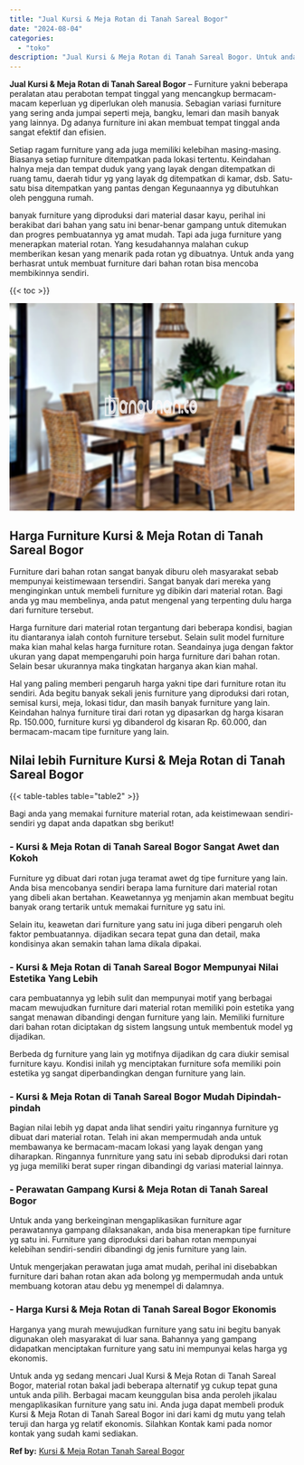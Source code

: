 ```yaml
---
title: "Jual Kursi & Meja Rotan di Tanah Sareal Bogor"
date: "2024-08-04"
categories: 
  - "toko"
description: "Jual Kursi & Meja Rotan di Tanah Sareal Bogor. Untuk anda yg sedang mencari Jual Kursi & Meja Rotan di Tanah Sareal Bogor, material rotan bakal jadi beberapa..."
---
```


**Jual Kursi & Meja Rotan di Tanah Sareal Bogor** – Furniture yakni beberapa peralatan atau perabotan tempat tinggal yang mencangkup bermacam-macam keperluan yg diperlukan oleh manusia. Sebagian variasi furniture yang sering anda jumpai seperti meja, bangku, lemari dan masih banyak yang lainnya. Dg adanya furniture ini akan membuat tempat tinggal anda sangat efektif dan efisien.

Setiap ragam furniture yang ada juga memiliki kelebihan masing-masing. Biasanya setiap furniture ditempatkan pada lokasi tertentu. Keindahan halnya meja dan tempat duduk yang yang layak dengan ditempatkan di ruang tamu, daerah tidur yg yang layak dg ditempatkan di kamar, dsb. Satu-satu bisa ditempatkan yang pantas dengan Kegunaannya yg dibutuhkan oleh pengguna rumah.

banyak furniture yang diproduksi dari material dasar kayu, perihal ini berakibat dari bahan yang satu ini benar-benar gampang untuk ditemukan dan progres pembuatannya yg amat mudah. Tapi ada juga furniture yang menerapkan material rotan. Yang kesudahannya malahan cukup memberikan kesan yang menarik pada rotan yg dibuatnya. Untuk anda yang berhasrat untuk membuat furniture dari bahan rotan bisa mencoba membikinnya sendiri.

{{< toc >}}

![Jual Kursi & Meja Rotan di Tanah Sareal Bogor](/images/kursi-meja-rotan-murah21.png)

## Harga Furniture Kursi & Meja Rotan di Tanah Sareal Bogor

Furniture dari bahan rotan sangat banyak diburu oleh masyarakat sebab mempunyai keistimewaan tersendiri. Sangat banyak dari mereka yang menginginkan untuk membeli furniture yg dibikin dari material rotan. Bagi anda yg mau membelinya, anda patut mengenal yang terpenting dulu harga dari furniture tersebut.

Harga furniture dari material rotan tergantung dari beberapa kondisi, bagian itu diantaranya ialah contoh furniture tersebut. Selain sulit model furniture maka kian mahal kelas harga furniture rotan. Seandainya juga dengan faktor ukuran yang dapat mempengaruhi poin harga furniture dari bahan rotan. Selain besar ukurannya maka tingkatan harganya akan kian mahal.

Hal yang paling memberi pengaruh harga yakni tipe dari furniture rotan itu sendiri. Ada begitu banyak sekali jenis furniture yang diproduksi dari rotan, semisal kursi, meja, lokasi tidur, dan masih banyak furniture yang lain. Keindahan halnya furniture tirai dari rotan yg dipasarkan dg harga kisaran Rp. 150.000, furniture kursi yg dibanderol dg kisaran Rp. 60.000, dan bermacam-macam tipe furniture yang lain.

## Nilai lebih Furniture Kursi & Meja Rotan di Tanah Sareal Bogor

{{< table-tables table="table2" >}}

Bagi anda yang memakai furniture material rotan, ada keistimewaan sendiri-sendiri yg dapat anda dapatkan sbg berikut!

### \- Kursi & Meja Rotan di Tanah Sareal Bogor Sangat Awet dan Kokoh

Furniture yg dibuat dari rotan juga teramat awet dg tipe furniture yang lain. Anda bisa mencobanya sendiri berapa lama furniture dari material rotan yang dibeli akan bertahan. Keawetannya yg menjamin akan membuat begitu banyak orang tertarik untuk memakai furniture yg satu ini.

Selain itu, keawetan dari furniture yang satu ini juga diberi pengaruh oleh faktor pembuatannya. dijadikan secara tepat guna dan detail, maka kondisinya akan semakin tahan lama dikala dipakai.

### \- Kursi & Meja Rotan di Tanah Sareal Bogor Mempunyai Nilai Estetika Yang Lebih

cara pembuatannya yg lebih sulit dan mempunyai motif yang berbagai macam mewujudkan furniture dari material rotan memiliki poin estetika yang sangat menawan dibandingi dengan furniture yang lain. Memiliki furniture dari bahan rotan diciptakan dg sistem langsung untuk membentuk model yg dijadikan.

Berbeda dg furniture yang lain yg motifnya dijadikan dg cara diukir semisal furniture kayu. Kondisi inilah yg menciptakan furniture sofa memiliki poin estetika yg sangat diperbandingkan dengan furniture yang lain.

### \- Kursi & Meja Rotan di Tanah Sareal Bogor Mudah Dipindah-pindah

Bagian nilai lebih yg dapat anda lihat sendiri yaitu ringannya furniture yg dibuat dari material rotan. Telah ini akan mempermudah anda untuk membawanya ke bermacam-macam lokasi yang layak dengan yang diharapkan. Ringannya funrniture yang satu ini sebab diproduksi dari rotan yg juga memiliki berat super ringan dibandingi dg variasi material lainnya.

### \- Perawatan Gampang Kursi & Meja Rotan di Tanah Sareal Bogor

Untuk anda yang berkeinginan mengaplikasikan furniture agar perawatannya gampang dilaksanakan, anda bisa menerapkan tipe furniture yg satu ini. Furniture yang diproduksi dari bahan rotan mempunyai kelebihan sendiri-sendiri dibandingi dg jenis furniture yang lain.

Untuk mengerjakan perawatan juga amat mudah, perihal ini disebabkan furniture dari bahan rotan akan ada bolong yg mempermudah anda untuk membuang kotoran atau debu yg menempel di dalamnya.

### \- Harga Kursi & Meja Rotan di Tanah Sareal Bogor Ekonomis

Harganya yang murah mewujudkan furniture yang satu ini begitu banyak digunakan oleh masyarakat di luar sana. Bahannya yang gampang didapatkan menciptakan furniture yang satu ini mempunyai kelas harga yg ekonomis.

Untuk anda yg sedang mencari Jual Kursi & Meja Rotan di Tanah Sareal Bogor, material rotan bakal jadi beberapa alternatif yg cukup tepat guna untuk anda pilih. Berbagai macam keunggulan bisa anda peroleh jikalau mengaplikasikan furniture yang satu ini. Anda juga dapat membeli produk Kursi & Meja Rotan di Tanah Sareal Bogor ini dari kami dg mutu yang telah teruji dan harga yg relatif ekonomis. Silahkan Kontak kami pada nomor kontak yang sudah kami sediakan.

**Ref by:** [Kursi & Meja Rotan Tanah Sareal Bogor](https://id.wikipedia.org/wiki/Kursi)
